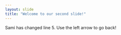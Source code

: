 ```yaml
---
layout: slide
title: "Welcome to our second slide!"
---
```

Sami has changed line 5. 
Use the left arrow to go back!
